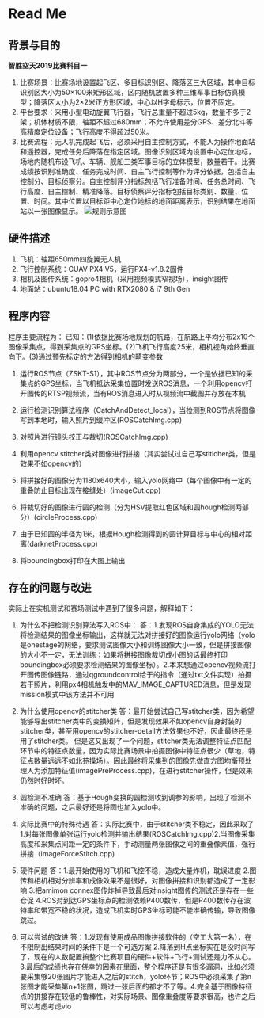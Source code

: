 # Read Me
##  背景与目的
**智胜空天2019比赛科目一**
1. 比赛场景：比赛场地设置起飞区、多目标识别区、降落区三大区域，其中目标识别区大小为50×100米矩形区域，区内随机放置多种三维军事目标仿真模型；降落区大小为2×2米正方形区域，中心以H字母标示，位置不固定。
2. 平台要求：采用小型电动旋翼飞行器，飞行总重量不超过5kg，数量不多于2架；机体材质不限，轴距不超过680mm；不允许使用差分GPS、差分北斗等高精度定位设备；飞行高度不得超过50米。
3. 比赛流程：无人机完成起飞后，必须采用自主控制方式，不能人为操作地面站和遥控器，完成任务后降落在指定区域。图像识别区域内设置中心定位地标，场地内随机布设飞机、车辆、舰船三类军事目标的立体模型，数量若干。比赛成绩按识别准确度、任务完成时间、自主飞行控制等作为评分依据，包括自主控制分、目标侦察分。自主控制评分指标包括飞行准备时间、任务总时间、飞行高度、自主控制、精准降落。目标侦察评分指标包括目标类别、数量、位置、时间。其中位置以目标距中心定位地标的地面距离表示，识别结果在地面站以一张图像显示。
![规则示意图](http://www.sc.sdu.edu.cn/__local/F/F7/56/4C68EF3919DAF7AE8BB399F5906_AC333DE4_6DA68.png)

## 硬件描述
1. 飞机：轴距650mm四旋翼无人机
2. 飞行控制系统：CUAV PX4 V5，运行PX4-v1.8.2固件
3. 相机及图传系统：gopro4相机（采用视频模式窄视场），insight图传
4. 地面站：ubuntu18.04 PC with RTX2080 & i7 9th Gen

## 程序内容
程序主要流程为：
已知：(1)依据比赛场地规划的航路，在航路上平均分布2x10个图像采集点，得到采集点的GPS坐标。(2)飞机飞行高度25米，相机视角始终垂直向下。(3)通过预先标定的方法得到相机的畸变参数

1. 运行ROS节点（ZSKT-S1），其中ROS节点分为两部分，一个是依据已知的采集点的GPS坐标，当飞机抵达采集位置时发送ROS消息，一个利用opencv打开图传的RTSP视频流，当有ROS消息进入时从视频流中截图并存放在本机

2. 运行检测识别算法程序（CatchAndDetect_local），当检测到ROS节点将图像写到本地时，输入照片到缓冲区(ROSCatchImg.cpp)

3. 对照片进行镜头校正与裁切(ROSCatchImg.cpp)

4. 利用opencv stitcher类对图像进行拼接（其实尝试过自己写stiticher类，但是效果不如opencv的）

5. 将拼接好的图像分为1180x640大小，输入yolo网络中（每个图像中有一定的重叠防止目标出现在接缝处）(imageCut.cpp)

6. 将裁切好的图像进行圆的检测（分为HSV提取红色区域和圆hough检测两部分）(circleProcess.cpp)

7. 由于已知圆的半径为1米，根据Hough检测得到的圆计算目标与中心的相对距离(darknetProcess.cpp)

8. 将boundingbox打印在大图上输出

## 存在的问题与改进
实际上在实机测试和赛场测试中遇到了很多问题，解释如下：
1. 为什么不把检测识别算法写入ROS中：
答：1.发现ROS自身集成的YOLO无法将检测结果的图像坐标输出，这样就无法对拼接好的图像运行yolo网络（yolo是onestage的网络，要求测试图像大小和训练图像大小一致，但是拼接图像的大小不一定，无法训练；如果将拼接图像裁切成小图的话最终打印boundingbox必须要求检测结果的图像坐标）。2.本来想通过opencv视频流打开图传图像链路，通过qgroundcontrol给于的指令（通过txt文件实现）拍摄若干照片，利用px4相机触发中的MAV_IMAGE_CAPTURED消息，但是发现mission模式中该方法并不可用

2. 为什么使用opencv的stitcher类
答：最开始尝试自己写stitcher类，因为希望能够导出stitcher类中的变换矩阵，但是发现效果不如opencv自身封装的stitcher类，甚至用opencv的stitcher-detail方法效果也不好，因此最终还是用了stitcher类。
但是这又出现了一个问题，stitcher类无法调整特征点匹配环节中的特征点数量，因为实际比赛场景中拍摄图像中特征点很少（草地，特征点数量远远不如北苑操场）。因此最终将采集到的图像先做直方图均衡预处理人为添加特征值(imagePreProcess.cpp)，在进行stitcher操作，但是效果仍然时好时坏。

3. 圆检测不准确
答：基于Hough变换的圆检测收到调参的影响，出现了检测不准确的问题，之后最好还是将圆也加入yolo中。

4. 实际比赛中的特殊待遇
答：实际比赛中，由于stitcher类不稳定，因此采取了1.对每张图像单张运行yolo检测并输出结果(ROSCatchImg.cpp)2.当图像采集高度和采集点间距一定的条件下，手动测量两张图像之间的重叠像素值，强行拼接（imageForceStitch.cpp)

5. 硬件问题
答：1.最开始使用的飞机和飞控不稳，造成大量炸机，耽误进度 2.图传和相机相对分辨率和成像效果不是很好，对图像拼接和识别都造成了一定影响 3.把amimon connex图传炸掉导致最后对insight图传的测试还是存在一些仓促  4.ROS对到达GPS坐标点的检测依赖P400数传，但是P400数传存在波特率和带宽不稳的状况，造成飞机实时GPS坐标可能不能准确传输，导致图像跳过。

6. 可以尝试的改进
答：1.发现有使用成品图像拼接软件的（空工大第一名），在不限制出结果时间的条件下是一个可选方案 2.降落到H点坐标实在是没时间写了，现在的人数配置搞整个比赛项目的硬件+软件+飞行+测试还是力不从心。3.最后的成绩也存在侥幸的因素在里面，整个程序还是有很多漏洞，比如必须要采集够20张图片才能进入之后的stitch，yolo环节；ROS中必须采集了第n张图才能采集第n+1张图，跳过一张后面的都才不了等。4.完全基于图像特征点的拼接存在较低的鲁棒性，对实际场景、图像重叠度等要求很高，也许之后可以考虑考虑vio
